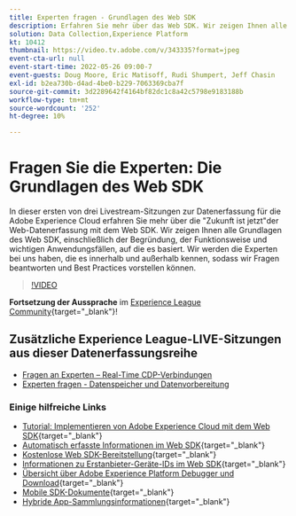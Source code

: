 ```yaml
---
title: Experten fragen - Grundlagen des Web SDK
description: Erfahren Sie mehr über das Web SDK. Wir zeigen Ihnen alle Grundlagen des Web SDK, einschließlich der Begründung, der Funktionsweise und wichtigen Anwendungsfällen, auf die es basiert.
solution: Data Collection,Experience Platform
kt: 10412
thumbnail: https://video.tv.adobe.com/v/343335?format=jpeg
event-cta-url: null
event-start-time: 2022-05-26 09:00-7
event-guests: Doug Moore, Eric Matisoff, Rudi Shumpert, Jeff Chasin
exl-id: b2ea730b-d4ad-4be0-b229-7063369cba7f
source-git-commit: 3d2289642f4164bf82dc1c8a42c5798e9183188b
workflow-type: tm+mt
source-wordcount: '252'
ht-degree: 10%

---
```


# Fragen Sie die Experten: Die Grundlagen des Web SDK

In dieser ersten von drei Livestream-Sitzungen zur Datenerfassung für die Adobe Experience Cloud erfahren Sie mehr über die &quot;Zukunft ist jetzt&quot;der Web-Datenerfassung mit dem Web SDK. Wir zeigen Ihnen alle Grundlagen des Web SDK, einschließlich der Begründung, der Funktionsweise und wichtigen Anwendungsfällen, auf die es basiert. Wir werden die Experten bei uns haben, die es innerhalb und außerhalb kennen, sodass wir Fragen beantworten und Best Practices vorstellen können.

>[!VIDEO](https://video.tv.adobe.com/v/343335/?quality=12&learn=on)

**Fortsetzung der Aussprache** im [Experience League Community](https://experienceleaguecommunities.adobe.com/t5/adobe-experience-platform-launch/experience-league-live-post-session-discussion-the-basics-of-web/m-p/454159#M283){target="_blank"}!

## Zusätzliche Experience League-LIVE-Sitzungen aus dieser Datenerfassungsreihe

* [Fragen an Experten – Real-Time CDP-Verbindungen](exl-live-episode-06-23-22.md)
* [Experten fragen - Datenspeicher und Datenvorbereitung](exl-live-episode-07-21-22.md)

### Einige hilfreiche Links

* [Tutorial: Implementieren von Adobe Experience Cloud mit dem Web SDK](https://experienceleague.adobe.com/docs/platform-learn/implement-web-sdk/overview.html?lang=de){target="_blank"}
* [Automatisch erfasste Informationen im Web SDK](https://experienceleague.adobe.com/docs/experience-platform/edge/data-collection/automatic-information.html?lang=en){target="_blank"}
* [Kostenlose Web SDK-Bereitstellung](https://adobe.ly/websdkaccess){target="_blank"}
* [Informationen zu Erstanbieter-Geräte-IDs im Web SDK](https://experienceleague.adobe.com/docs/experience-platform/edge/identity/first-party-device-ids.html){target="_blank"}
* [Übersicht über Adobe Experience Platform Debugger und Download](https://experienceleague.adobe.com/docs/platform-learn/data-collection/debugger/overview.html?lang=en){target="_blank"}
* [Mobile SDK-Dokumente](https://developer.adobe.com/client-sdks/documentation/){target="_blank"}
* [Hybride App-Sammlungsinformationen](https://experienceleague.adobe.com/docs/mobile-services/ios/sdk-reference-ios/hybrid-app.html){target="_blank"}
